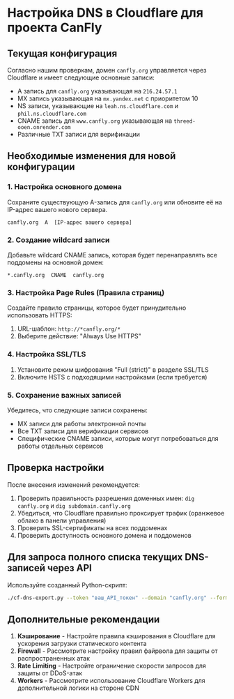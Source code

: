 # Настройка DNS в Cloudflare для проекта CanFly

## Текущая конфигурация

Согласно нашим проверкам, домен `canfly.org` управляется через Cloudflare и имеет следующие основные записи:
- A запись для `canfly.org` указывающая на `216.24.57.1`
- MX запись указывающая на `mx.yandex.net` с приоритетом 10
- NS записи, указывающие на `leah.ns.cloudflare.com` и `phil.ns.cloudflare.com`
- CNAME запись для `www.canfly.org` указывающая на `threed-ooen.onrender.com`
- Различные TXT записи для верификации

## Необходимые изменения для новой конфигурации

### 1. Настройка основного домена

Сохраните существующую A-запись для `canfly.org` или обновите её на IP-адрес вашего нового сервера.

```
canfly.org  A  [IP-адрес вашего сервера]
```

### 2. Создание wildcard записи

Добавьте wildcard CNAME запись, которая будет перенаправлять все поддомены на основной домен:

```
*.canfly.org  CNAME  canfly.org
```

### 3. Настройка Page Rules (Правила страниц)

Создайте правило страницы, которое будет принудительно использовать HTTPS:

1. URL-шаблон: `http://*canfly.org/*`
2. Выберите действие: "Always Use HTTPS"

### 4. Настройка SSL/TLS

1. Установите режим шифрования "Full (strict)" в разделе SSL/TLS
2. Включите HSTS с подходящими настройками (если требуется)

### 5. Сохранение важных записей

Убедитесь, что следующие записи сохранены:
- MX записи для работы электронной почты
- Все TXT записи для верификации сервисов
- Специфические CNAME записи, которые могут потребоваться для работы отдельных сервисов

## Проверка настройки

После внесения изменений рекомендуется:

1. Проверить правильность разрешения доменных имен: `dig canfly.org` и `dig subdomain.canfly.org`
2. Убедиться, что Cloudflare правильно проксирует трафик (оранжевое облако в панели управления)
3. Проверить SSL-сертификаты на всех поддоменах
4. Проверить доступность основного домена и поддоменов

## Для запроса полного списка текущих DNS-записей через API

Используйте созданный Python-скрипт:

```bash
./cf-dns-export.py --token "ваш_API_токен" --domain "canfly.org" --format json > canfly-dns-records.json
```

## Дополнительные рекомендации

1. **Кэширование** - Настройте правила кэширования в Cloudflare для ускорения загрузки статического контента
2. **Firewall** - Рассмотрите настройку правил файрвола для защиты от распространенных атак
3. **Rate Limiting** - Настройте ограничение скорости запросов для защиты от DDoS-атак
4. **Workers** - Рассмотрите использование Cloudflare Workers для дополнительной логики на стороне CDN 